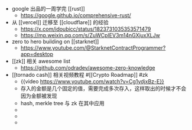 - google 出品的一周学完 [[rust]]
	- https://google.github.io/comprehensive-rust/
- 从 [[vercel]] 迁移至 [[cloudflare]] 的经验
	- https://x.com/idoubicc/status/1823731035353571479
	- https://mp.weixin.qq.com/s/ZuWCpIEV3m14nGXjuxXLJw
- zero to hero building on [[starknet]]
	- https://www.youtube.com/@StarknetContractProgrammer?app=desktop
- [[zk]] 相关 awesome list
	- https://github.com/odradev/awesome-zero-knowledge
- [[tornado cash]] 相关视频教程 #[[Crypto Roadmap]] #zk
	- {{video https://www.youtube.com/watch?v=Cg1ydjxBz-E}}
	- 存入的金额是几个固定的值，需要完成多次存入，这样取出的时候才不会因为金额被发现
	- hash, merkle tree 与 zk 在其中应用
	-
	-
	-